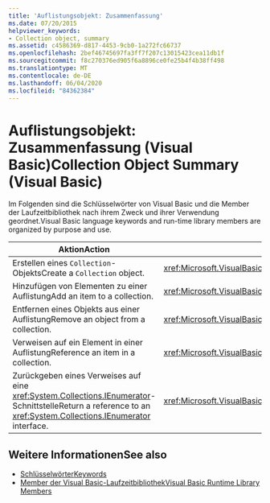 ```yaml
---
title: 'Auflistungsobjekt: Zusammenfassung'
ms.date: 07/20/2015
helpviewer_keywords:
- Collection object, summary
ms.assetid: c4586369-d817-4453-9cb0-1a272fc66737
ms.openlocfilehash: 2bef46745697fa3ff7f207c13015423cea11db1f
ms.sourcegitcommit: f8c270376ed905f6a8896ce0fe25b4f4b38ff498
ms.translationtype: MT
ms.contentlocale: de-DE
ms.lasthandoff: 06/04/2020
ms.locfileid: "84362384"
---
```

# <a name="collection-object-summary-visual-basic"></a><span data-ttu-id="c950f-102">Auflistungsobjekt: Zusammenfassung (Visual Basic)</span><span class="sxs-lookup"><span data-stu-id="c950f-102">Collection Object Summary (Visual Basic)</span></span>
<span data-ttu-id="c950f-103">Im Folgenden sind die Schlüsselwörter von Visual Basic und die Member der Laufzeitbibliothek nach ihrem Zweck und ihrer Verwendung geordnet.</span><span class="sxs-lookup"><span data-stu-id="c950f-103">Visual Basic language keywords and run-time library members are organized by purpose and use.</span></span>  
  
|<span data-ttu-id="c950f-104">Aktion</span><span class="sxs-lookup"><span data-stu-id="c950f-104">Action</span></span>|<span data-ttu-id="c950f-105">Sprachelement</span><span class="sxs-lookup"><span data-stu-id="c950f-105">Language element</span></span>|  
|------------|----------------------|  
|<span data-ttu-id="c950f-106">Erstellen eines `Collection`-Objekts</span><span class="sxs-lookup"><span data-stu-id="c950f-106">Create a `Collection` object.</span></span>|<xref:Microsoft.VisualBasic.Collection>|  
|<span data-ttu-id="c950f-107">Hinzufügen von Elementen zu einer Auflistung</span><span class="sxs-lookup"><span data-stu-id="c950f-107">Add an item to a collection.</span></span>|<xref:Microsoft.VisualBasic.Collection.Add%2A>|  
|<span data-ttu-id="c950f-108">Entfernen eines Objekts aus einer Auflistung</span><span class="sxs-lookup"><span data-stu-id="c950f-108">Remove an object from a collection.</span></span>|<xref:Microsoft.VisualBasic.Collection.Remove%2A>|  
|<span data-ttu-id="c950f-109">Verweisen auf ein Element in einer Auflistung</span><span class="sxs-lookup"><span data-stu-id="c950f-109">Reference an item in a collection.</span></span>|<xref:Microsoft.VisualBasic.Collection.Item%2A>|  
|<span data-ttu-id="c950f-110">Zurückgeben eines Verweises auf eine <xref:System.Collections.IEnumerator>-Schnittstelle</span><span class="sxs-lookup"><span data-stu-id="c950f-110">Return a reference to an <xref:System.Collections.IEnumerator> interface.</span></span>|<xref:Microsoft.VisualBasic.Collection.System%23Collections%23IEnumerable%23GetEnumerator%2A>|  
  
## <a name="see-also"></a><span data-ttu-id="c950f-111">Weitere Informationen</span><span class="sxs-lookup"><span data-stu-id="c950f-111">See also</span></span>

- [<span data-ttu-id="c950f-112">Schlüsselwörter</span><span class="sxs-lookup"><span data-stu-id="c950f-112">Keywords</span></span>](index.md)
- [<span data-ttu-id="c950f-113">Member der Visual Basic-Laufzeitbibliothek</span><span class="sxs-lookup"><span data-stu-id="c950f-113">Visual Basic Runtime Library Members</span></span>](../runtime-library-members.md)
